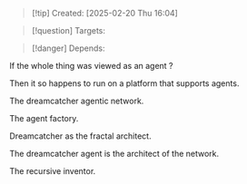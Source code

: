 
>[!tip] Created: [2025-02-20 Thu 16:04]

>[!question] Targets: 

>[!danger] Depends: 

If the whole thing was viewed as an agent ?

Then it so happens to run on a platform that supports agents.

The dreamcatcher agentic network.

The agent factory.

Dreamcatcher as the fractal architect.

The dreamcatcher agent is the architect of the network.

The recursive inventor.